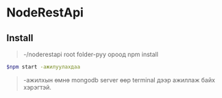 # NodeRestApi

## Install

> -/noderestapi root folder-руу ороод npm install

```bash
$npm start -ажилуулахдаа 
```
> -ажилхын өмнө mongodb server өөр terminal дээр ажиллаж байх хэрэгтэй.

